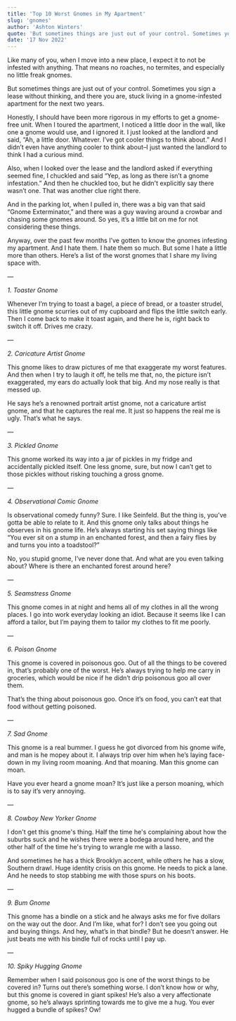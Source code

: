 ```yaml
---
title: 'Top 10 Worst Gnomes in My Apartment'
slug: 'gnomes'
author: 'Ashton Winters'
quote: 'But sometimes things are just out of your control. Sometimes you sign a lease without thinking, and there you are, stuck living in a gnome-infested apartment for the next two years.'
date: '17 Nov 2022'
---
```


Like many of you, when I move into a new place, I expect it to not be infested with anything. That means no roaches, no termites, and especially no little freak gnomes.

But sometimes things are just out of your control. Sometimes you sign a lease without thinking, and there you are, stuck living in a gnome-infested apartment for the next two years.

Honestly, I should have been more rigorous in my efforts to get a gnome-free unit. When I toured the apartment, I noticed a little door in the wall, like one a gnome would use, and I ignored it. I just looked at the landlord and said, “Ah, a little door. Whatever. I’ve got cooler things to think about.” And I didn’t even have anything cooler to think about–I just wanted the landlord to think I had a curious mind.

Also, when I looked over the lease and the landlord asked if everything seemed fine, I chuckled and said “Yep, as long as there isn’t a gnome infestation.” And then he chuckled too, but he didn't explicitly say there wasn’t one. That was another clue right there.

And in the parking lot, when I pulled in, there was a big van that said “Gnome Exterminator,” and there was a guy waving around a crowbar and chasing some gnomes around. So yes, it’s a little bit on me for not considering these things.

Anyway, over the past few months I’ve gotten to know the gnomes infesting my apartment. And I hate them. I hate them so much. But some I hate a little more than others. Here’s a list of the worst gnomes that I share my living space with.

—

*1. Toaster Gnome*

Whenever I’m trying to toast a bagel, a piece of bread, or a toaster strudel, this little gnome scurries out of my cupboard and flips the little switch early. Then I come back to make it toast again, and there he is, right back to switch it off. Drives me crazy.

—

*2. Caricature Artist Gnome*

This gnome likes to draw pictures of me that exaggerate my worst features. And then when I try to laugh it off, he tells me that, no, the picture isn’t exaggerated, my ears do actually look that big. And my nose really is that messed up.

He says he’s a renowned portrait artist gnome, not a caricature artist gnome, and that he captures the real me. It just so happens the real me is ugly. That’s what he says.

—

*3. Pickled Gnome*

This gnome worked its way into a jar of pickles in my fridge and accidentally pickled itself. One less gnome, sure, but now I can’t get to those pickles without risking touching a gross gnome.

—

*4. Observational Comic Gnome*

Is observational comedy funny? Sure. I like Seinfeld. But the thing is, you’ve gotta be able to relate to it. And this gnome only talks about things he observes in his gnome life. He’s always starting his set saying things like “You ever sit on a stump in an enchanted forest, and then a fairy flies by and turns you into a toadstool?”

No, you stupid gnome, I’ve never done that. And what are you even talking about? Where is there an enchanted forest around here?

—

*5. Seamstress Gnome*

This gnome comes in at night and hems all of my clothes in all the wrong places. I go into work everyday looking an idiot. Because it seems like I can afford a tailor, but I’m paying them to tailor my clothes to fit me poorly.

—

*6. Poison Gnome*

This gnome is covered in poisonous goo. Out of all the things to be covered in, that’s probably one of the worst. He’s always trying to help me carry in groceries, which would be nice if he didn’t drip poisonous goo all over them.

That’s the thing about poisonous goo. Once it’s on food, you can’t eat that food without getting poisoned.

—

*7. Sad Gnome*

This gnome is a real bummer. I guess he got divorced from his gnome wife, and man is he mopey about it. I always trip over him when he’s laying face-down in my living room moaning. And that moaning. Man this gnome can moan.

Have you ever heard a gnome moan? It’s just like a person moaning, which is to say it’s very annoying.

—

*8. Cowboy New Yorker Gnome*

I don't get this gnome's thing. Half the time he's complaining about how the suburbs suck and he wishes there were a bodega around here, and the other half of the time he's trying to wrangle me with a lasso.

And sometimes he has a thick Brooklyn accent, while others he has a slow, Southern drawl. Huge identity crisis on this gnome. He needs to pick a lane. And he needs to stop stabbing me with those spurs on his boots.

—

*9. Bum Gnome*

This gnome has a bindle on a stick and he always asks me for five dollars on the way out the door. And I’m like, what for? I don’t see you going out and buying things. And hey, what’s in that bindle? But he doesn’t answer. He just beats me with his bindle full of rocks until I pay up.

—

*10. Spiky Hugging Gnome*

Remember when I said poisonous goo is one of the worst things to be covered in? Turns out there’s something worse. I don’t know how or why, but this gnome is covered in giant spikes! He’s also a very affectionate gnome, so he’s always sprinting towards me to give me a hug. You ever hugged a bundle of spikes? Ow!